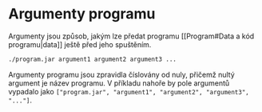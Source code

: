 # Argumenty programu
Argumenty jsou způsob, jakým lze předat programu [[Program#Data a kód programu|data]] ještě před jeho spuštěním.

```bash
./program.jar argument1 argument2 argument3 ...
```

Argumenty programu jsou zpravidla číslovány od nuly, přičemž nultý argument je název programu. V příkladu nahoře by pole argumentů vypadalo jako `["program.jar", "argument1", "argument2", "argument3", "..."]`.

